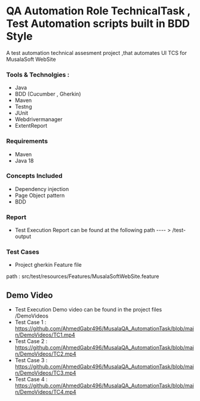 # QA Automation Role TechnicalTask , Test Automation scripts built in BDD Style
A test automation technical assesment project ,that automates  UI TCS for MusalaSoft WebSite

### Tools & Technolgies :
* Java
* BDD (Cucumber , Gherkin)
* Maven
* Testng
* JUnit
* Webdrivermanager
* ExtentReport


### Requirements
* Maven 
* Java 18
 
### Concepts Included
* Dependency injection
* Page Object pattern
* BDD


### Report
* Test Execution Report can be found at the following path ---- > /test-output

### Test Cases
* Project gherkin Feature file

 path : src/test/resources/Features/MusalaSoftWebSite.feature

## Demo Video
* Test Execution Demo video can be found in the project files /DemoVideos
* Test Case 1 : https://github.com/AhmedGabr496/MusalaQA_AutomationTask/blob/main/DemoVideos/TC1.mp4
* Test Case 2 : https://github.com/AhmedGabr496/MusalaQA_AutomationTask/blob/main/DemoVideos/TC2.mp4
* Test Case 3 : https://github.com/AhmedGabr496/MusalaQA_AutomationTask/blob/main/DemoVideos/TC3.mp4
* Test Case 4 : https://github.com/AhmedGabr496/MusalaQA_AutomationTask/blob/main/DemoVideos/TC4.mp4

